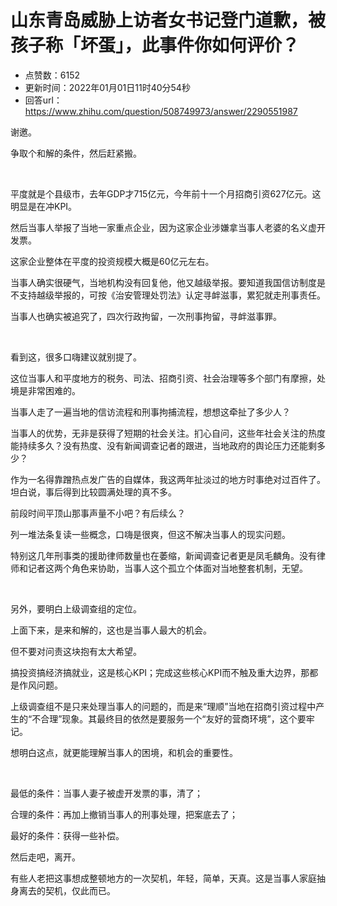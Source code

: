 # 山东青岛威胁上访者女书记登门道歉，被孩子称「坏蛋」，此事件你如何评价？
- 点赞数：6152
- 更新时间：2022年01月01日11时40分54秒
- 回答url：https://www.zhihu.com/question/508749973/answer/2290551987
<body>
 <p data-pid="eTdT2o30">谢邀。</p>
 <p data-pid="8rY46yWn">争取个和解的条件，然后赶紧搬。</p>
 <p class="ztext-empty-paragraph"><br></p>
 <p data-pid="h8aUkPIP">平度就是个县级市，去年GDP才715亿元，今年前十一个月招商引资627亿元。这明显是在冲KPI。</p>
 <p data-pid="ymLhswcC">然后当事人举报了当地一家重点企业，因为这家企业涉嫌拿当事人老婆的名义虚开发票。</p>
 <p data-pid="PHcCfVmO">这家企业整体在平度的投资规模大概是60亿元左右。</p>
 <p data-pid="WVjR4NVG">当事人确实很硬气，当地机构没有回复他，他又越级举报。要知道我国信访制度是不支持越级举报的，可按《治安管理处罚法》认定寻衅滋事，累犯就走刑事责任。</p>
 <p data-pid="3mGFMLd9">当事人也确实被追究了，四次行政拘留，一次刑事拘留，寻衅滋事罪。</p>
 <p class="ztext-empty-paragraph"><br></p>
 <p data-pid="OTZqbpEi">看到这，很多口嗨建议就别提了。</p>
 <p data-pid="eq0i_Y4S">这位当事人和平度地方的税务、司法、招商引资、社会治理等多个部门有摩擦，处境是非常困难的。</p>
 <p data-pid="0YroGK2x">当事人走了一遍当地的信访流程和刑事拘捕流程，想想这牵扯了多少人？</p>
 <p data-pid="0FEYbYws">当事人的优势，无非是获得了短期的社会关注。扪心自问，这些年社会关注的热度能持续多久？没有热度、没有新闻调查记者的跟进，当地政府的舆论压力还能剩多少？</p>
 <p data-pid="_cayD9u3">作为一名得靠蹭热点发广告的自媒体，我这两年扯淡过的地方时事绝对过百件了。坦白说，事后得到比较圆满处理的真不多。</p>
 <p data-pid="kpLUwpGb">前段时间平顶山那事声量不小吧？有后续么？</p>
 <p data-pid="NNHo857p">列一堆法条复读一些概念，口嗨是很爽，但这不解决当事人的现实问题。</p>
 <p data-pid="CyVw3N_t">特别这几年刑事类的援助律师数量也在萎缩，新闻调查记者更是凤毛麟角。没有律师和记者这两个角色来协助，当事人这个孤立个体面对当地整套机制，无望。</p>
 <p class="ztext-empty-paragraph"><br></p>
 <p data-pid="qHilRUAo">另外，要明白上级调查组的定位。</p>
 <p data-pid="2a5t65L3">上面下来，是来和解的，这也是当事人最大的机会。</p>
 <p data-pid="7HCUxk_z">但不要对问责这块抱有太大希望。</p>
 <p data-pid="QO88zhDM">搞投资搞经济搞就业，这是核心KPI；完成这些核心KPI而不触及重大边界，那都是作风问题。</p>
 <p data-pid="pFquhHCY">上级调查组不是只来处理当事人的问题的，而是来“理顺”当地在招商引资过程中产生的“不合理”现象。其最终目的依然是要服务一个“友好的营商环境”，这个要牢记。</p>
 <p data-pid="Fv9BASFh">想明白这点，就更能理解当事人的困境，和机会的重要性。</p>
 <p class="ztext-empty-paragraph"><br></p>
 <p data-pid="H099f5_a">最低的条件：当事人妻子被虚开发票的事，清了；</p>
 <p data-pid="8boEc7Bo">合理的条件：再加上撤销当事人的刑事处理，把案底去了；</p>
 <p data-pid="gS6Mnf5j">最好的条件：获得一些补偿。</p>
 <p data-pid="GSpZQBHx">然后走吧，离开。</p>
 <p data-pid="WVkGhcMc">有些人老把这事想成整顿地方的一次契机，年轻，简单，天真。这是当事人家庭抽身离去的契机，仅此而已。</p>
</body>